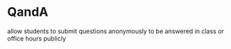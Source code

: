 # QandA
allow students to submit questions anonymously to be answered in class or office hours publicly
